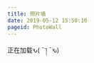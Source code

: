 ```yaml
---
title: 照片墙
date: 2019-05-12 15:50:10
pageid: PhotoWall
---
```


<div id="photo-wall"></div><div id="load-top">正在加载ԅ( ¯་། ¯ԅ)</div>
